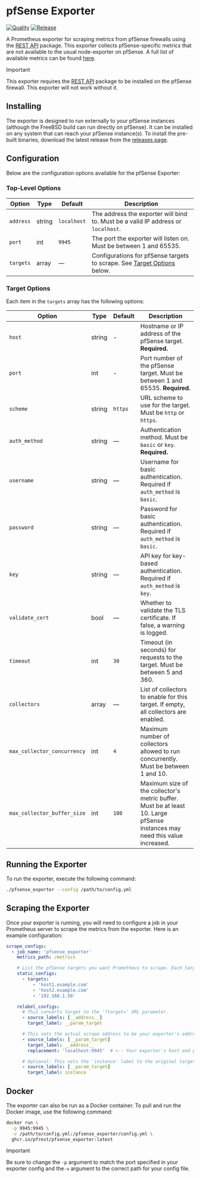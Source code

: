 # pfSense Exporter

[![Quality](https://github.com/pfrest/pfsense_exporter/actions/workflows/check_quality.yml/badge.svg?branch=main)](https://github.com/pfrest/pfsense_exporter/actions/workflows/check_quality.yml)
[![Release](https://github.com/pfrest/pfsense_exporter/actions/workflows/release.yml/badge.svg)](https://github.com/pfrest/pfsense_exporter/actions/workflows/release.yml)

A Prometheus exporter for scraping metrics from pfSense firewalls using the [REST API](https://github.com/jaredhendrickson13/pfsense-api) package. This exporter collects pfSense-specific metrics that are not available to the usual node-exporter on pfSense. A full list of available metrics can be found [here](docs/METRICS.md).

> [!IMPORTANT]
> This exporter requires the [REST API](https://github.com/jaredhendrickson13/pfsense-api) package to be installed on the pfSense firewall. This exporter will not work without it.

## Installing

The exporter is designed to run externally to your pfSense instances (although the FreeBSD build can run directly on pfSense). It can be installed on any system that can reach your pfSense instance(s). To install the pre-built binaries, download the latest release from the [releases page](https://github.com/pfrest/pfsense_exporter/releases).

## Configuration

Below are the configuration options available for the pfSense Exporter:

### Top-Level Options

| Option        | Type    | Default      | Description                                                                                |
|---------------|---------|--------------|--------------------------------------------------------------------------------------------|
| `address`     | string  | `localhost`  | The address the exporter will bind to. Must be a valid IP address or `localhost`.          |
| `port`        | int     | `9945`       | The port the exporter will listen on. Must be between 1 and 65535.                         |
| `targets`     | array   | —            | Configurations for pfSense targets to scrape. See [Target Options](#target-options) below. |

### Target Options

Each item in the `targets` array has the following options:

| Option                      | Type    | Default   | Description                                                                                   |
|-----------------------------|---------|-----------|-----------------------------------------------------------------------------------------------|
| `host`                      | string  | -         | Hostname or IP address of the pfSense target. **Required.**                                   |
| `port`                      | int     | -         | Port number of the pfSense target. Must be between 1 and 65535. **Required.**                 |
| `scheme`                    | string  | `https`   | URL scheme to use for the target. Must be `http` or `https`.                                  |
| `auth_method`               | string  | —         | Authentication method. Must be `basic` or `key`. **Required.**                                |
| `username`                  | string  | —         | Username for basic authentication. Required if `auth_method` is `basic`.                      |
| `password`                  | string  | —         | Password for basic authentication. Required if `auth_method` is `basic`.                      |
| `key`                       | string  | —         | API key for key-based authentication. Required if `auth_method` is `key`.                     |
| `validate_cert`             | bool    | —         | Whether to validate the TLS certificate. If false, a warning is logged.                       |
| `timeout`                   | int     | `30`      | Timeout (in seconds) for requests to the target. Must be between 5 and 360.                   |
| `collectors`                | array   | —         | List of collectors to enable for this target. If empty, all collectors are enabled.           |
| `max_collector_concurrency` | int     | `4`       | Maximum number of collectors allowed to run concurrently. Must be between 1 and 10.           |
| `max_collector_buffer_size` | int     | `100`     | Maximum size of the collector's metric buffer. Must be at least 10. Large pfSense instances may need this value increased.                           |

## Running the Exporter

To run the exporter, execute the following command:

```bash
./pfsense_exporter --config /path/to/config.yml
```

## Scraping the Exporter

Once your exporter is running, you will need to configure a job in your Prometheus server to scrape the metrics from the exporter. Here is an example configuration:

```yaml
scrape_configs:
  - job_name: 'pfsense_exporter'
    metrics_path: /metrics 

    # List the pfSense targets you want Prometheus to scrape. Each target must also be defined in your exporter configuration file!
    static_configs:
      - targets:
          - 'host1.example.com'
          - 'host2.example.com'
          - '192.168.1.50'

    relabel_configs:
      # This converts target to the '?target=' URL parameter.
      - source_labels: [__address__]
        target_label: __param_target

      # This sets the actual scrape address to be your exporter's address.
      - source_labels: [__param_target]
        target_label: __address__
        replacement: 'localhost:9945'  # <-- Your exporter's host and port

      # Optional: This sets the 'instance' label to the original target address (your pfSense host)
      - source_labels: [__param_target]
        target_label: instance
```

## Docker

The exporter can also be run as a Docker container. To pull and run the Docker image, use the following command:

```bash
docker run \
  -p 9945:9945 \
  -v /path/to/config.yml:/pfsense_exporter/config.yml \
  ghcr.io/pfrest/pfsense_exporter:latest
```

> [!IMPORTANT]
> Be sure to change the `-p` argument to match the port specified in your exporter config and the`-v` argument to the correct path for your config file.
